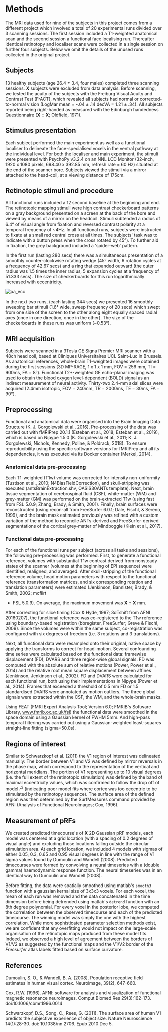 # Methods
The MRI data used for nine of the subjects in this project comes from a
different project which involved a total of 20 experimental runs divided over 3
scanning sessions. The first session included a T1-weighted anatomical scan and
the second session a functional face localising run. Thereafter identical
retinotopy and localiser scans were collected in a single session on further
four subjects. Below we omit the details of the unused runs collected in the
original project. 

## Subjects
13 healthy subjects (age 26.4 ± 3.4, four males) completed three
scanning sessions. **X** subjects were excluded from data analysis. Before
scanning, we tested the acuity of the subjects with the Freiburg Visual Acuity
and Contrast Test (FrACT), which revealed all subjects had normal or
corrected-to-normal vision (LogMar mean = -.04 ± .14 decVA = 1.21 ± .34). All
subjects reported being right-handed as measured with the Edinburgh handedness
Questionnaire (**X** ± **X**; Oldfield, 1971).

## Stimulus presentation
Each subject performed the main experiment as well as a functional localiser to
delineate the face-specialised voxels in the ventral pathway at the individual
level. For both the localiser and main experiment, the stimuli were presented
with PsychoPy v3.2.4 on an NNL LCD Monitor (32-inch, 1920 x 1080 pixels, 698.40
x 392.85 mm, refresh rate = 60 Hz) situated at the end of the scanner bore.
Subjects viewed the stimuli via a mirror attached to the head-coil, at a
viewing distance of 175cm.

## Retinotopic stimuli and procedure
All functional runs included a 12 second baseline at the beginning and end.
The retinotopic mapping stimuli were high contrast checkerboard patterns on a
gray background presented on a screen at the back of the bore and viewed by
means of a mirror on the headcoil. Stimuli subtended a radius of 6.4° of visual
angle from fixation and reversed contrast polarity at a temporal frequency of
~4Hz. In all functional runs, subjects were instructed to fixate at a small red
central cross at all times. The subjects' task was to indicate with a button
press when the cross rotated by 45°). To further aid in fixation, the grey
background included a 'spider-web' pattern.

In the first run (lasting 280 secs) there was a simultaneous presentation of a
smoothly counter-clockwise rotating wedge (45° width, 6 rotation cycles at a
frequency of 42.67 secs) and a ring that expanded outward (the outer radius was
1.5 times the inner radius, 5 expansion cycles at a frequency of 51.333 secs).
The size of checkerboards for this run logarithmically increased with
eccentricity.


![pa_ecc](https://github.com/Goffaux-Lab/psychopy-retinotopy/tree/master/images/pa_ecc_ex.png)

In the next two runs, (each lasting 344 secs) we presented 16 smoothly sweeping
bar stimuli (1.6° wide, sweep frequency of 20 secs) which swept from one side
of the screen to the other along eight equally spaced radial axes (once in one
direction, once in the other). The size of the checkerboards in these runs was
uniform (~0.53°).


## MRI acquisition
Subjects were scanned in a 3Tesla GE Signa Premier MRI scanner with a 48ch head
coil, based at Cliniques Universitaires UCL Saint-Luc in Brussels. As
anatomical references, whole-brain T1-weighted images were obtained during the
first sessions (3D MP-RAGE, 1 x 1 x 1 mm, FOV = 256 mm, TI = 900ms, FA = 8°).
Functional T2\*-weighted GE echo-planar imaging was used to obtain the blood
oxygen level-dependent (BOLD) signal as an indirect measurement of neural
activity. Thirty-two 2.4-mm axial slices were acquired (2.4mm isotropic, FOV =
240mm, TR = 2000ms, TE = 30ms, FA = 90°).

## Preprocessing
Functional and anatomical data were organised into the Brain Imaging Data
Structure (K. J. Gorgolewski et al., 2016). Pre-processing of the data was
carried out with fMRIPrep 20.1.1 (Esteban et al., 2018; Esteban et al., 2019),
which is based on Nipype 1.5.0 (K. Gorgolewski et al., 2011; K. J. Gorgolewski,
Nichols, Kennedy, Poline, & Poldrack, 2018). To ensure reproducibility using
the specific software versions for fMRIPrep and all its dependencies, it was
executed via its Docker container (Merkel, 2014). 

### Anatomical data pre-processing 
Each T1-weighted (T1w) volume was corrected for intensity non-uniformity
(Tustison et al., 2010; N4BiasFieldCorrection), and skull-stripping was
executed (antsBrainExtraction.shv, OASIS30ANTs template). Next, brain tissue
segmentation of cerebrospinal fluid (CSF), white-matter (WM) and grey-matter
(GM) was performed on the brain-extracted T1w (using fast from FSL 5.0.9;
Zhang, Brady, & Smith, 2001). Finally, brain surfaces were reconstructed (using
recon-all from FreeSurfer 6.0.1; Dale, Fischl, & Sereno, 1999), and the brain
mask estimated previously was refined with a custom variation of the method to
reconcile ANTs-derived and FreeSurfer-derived segmentations of the cortical
grey-matter of Mindboggle (Klein et al., 2017).

### Functional data pre-processing 
For each of the functional runs per subject (across all tasks and sessions),
the following pre-processing was performed. First, to generate a functional
reference, volumes with substantial T1w contrast derived from nonsteady states
of the scanner (volumes at the beginning of EPI sequence) were identified,
realigned, and averaged. After skull-stripping of the functional reference
volume, head motion parameters with respect to the functional reference
(transformation matrices, and six corresponding rotation and translation
parameters) were estimated (Jenkinson, Bannister, Brady, & Smith, 2002; mcflirt
- FSL 5.0.9). On average, the maximum movement was **X** ± **X** mm.

After correcting for slice timing (Cox & Hyde, 1997; 3dTshift from AFNI
20160207), the functional reference was co-registered to the T1w reference
using boundary-based registration (bbregister, FreeSurfer; Greve & Fischl,
2009). Since the volumes were within the same subject, co-registration was
configured with six degrees of freedom (i.e. 3 rotations and 3 translations).

Next, all functional data were resampled onto their original, native space by
applying the transforms to correct for head-motion. Several confounding time
series were calculated based on the functional data: framewise displacement
(FD), DVARS and three region-wise global signals. FD was computed with the
absolute sum of relative motions (Power, Power et al., 2014) and the relative
root mean square displacement between affines (Jenkinson, Jenkinson et al.,
2002). FD and DVARS were calculated for each functional run, both using their
implementations in Nipype (Power et al., 2014). Frames that exceeded a
threshold of 0.5 mm FD or 1.5 standardised DVARS were annotated as motion
outliers. The three global signals were extracted within the CSF, the WM, and
the whole-brain masks.

Using FEAT (FMRI Expert Analysis Tool; Version 6.0; FMRIB's Software Library,
www.fmrib.ox.ac.uk/fsl) the functional data were smoothed in the space domain
using a Gaussian kernel of FWHM 5mm. And high-pass temporal filtering was
carried out using a Gaussian-weighted least-squares straight-line fitting
(sigma=50.0s).

## Regions of interest 

Similar to Schwarzkopf et al. (2011) the V1 region of interest was delineated
manually: The border between V1 and V2 was defined by mirror reversals in the
phase map, which correspond to the representation of the vertical and
horizontal meridians. The portion of V1 representing up to 10 visual degrees
(i.e. the full extent of the retinotopic stimulation) was defined by the band
of maximal eccentricity values, which was confirmed to follow the drop off of
model $r^2$ (indicating poor model fits where cortex was too eccentric to be
stimulated by the retinotopy sequence). The surface area of the defined region
was then determined by the SurfMeasures command provided by AFNI (Analysis of
Functional NeuroImages; Cox, 1996).

## Measurement of pRFs
We created predicted timecourse's of **X** 2D Gaussian pRF models, each model
was centered at a grid location (with a spacing of 0.2 degrees of visual angle)
and excluding those locations falling outside the circular stimulation area. At
each grid location, we included 4 models with sigmas of either 0.05, 0.3, 0.65
and 0.95 visual degrees in line with the range of V1 sigma values found by
Dumoulin and Wandell (2008). Predicted timecourses were formed by convolving a
neural timeseries with a (double gamma) haemodynamic response function. The
neural timeseries was in an identical way to Dumoulin and Wandell (2008).

Before fitting, the data were spatially smoothed using matlab's `smooth3`
function with a gaussian kernal size of 3x3x3 voxels. For each voxel, the mean
of each run was removed and the data concatenated in the time dimension before
being detrended using matlab's `detrend` function with an 8th degree
polynomial. For every voxel in the posterior lobe, we computed the correlation
between the observed timecourse and each of the predicted timecourse. The
winning model was simply the one with the highest correlation. While more
sophisticated parameter selection methods exist, we are confident that any
overfitting would not impact on the large-scale organisation of the retinotopic
maps produced from these model fits. Indeed, we observed a high level of
agreement between the borders of V1/V2 as suggested by the functional maps and
the V1/V2 border of the *Freesurfer* atlas labels fitted based on surface
curvature.

## References
Dumoulin, S. O., & Wandell, B. A. (2008). Population receptive field estimates
in human visual cortex. Neuroimage, 39(2), 647-660.

Cox, R.W. (1996). AFNI: software for analysis and visualization of functional
magnetic resonance neuroimages. Comput Biomed Res 29(3):162-173.
doi:10.1006/cbmr.1996.0014

Schwarzkopf, D.S., Song, C., Rees, G. (2011). The surface area of human V1
predicts the subjective experience of object size. Nature Neuroscience
14(1):28-30. doi: 10.1038/nn.2706. Epub 2010 Dec 5.

